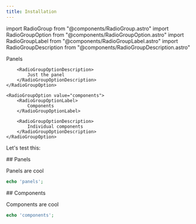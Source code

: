 ```yaml
---
title: Installation
---
```

import RadioGroup from "@components/RadioGroup.astro"
import RadioGroupOption from "@components/RadioGroupOption.astro"
import RadioGroupLabel from "@components/RadioGroupLabel.astro"
import RadioGroupDescription from "@components/RadioGroupDescription.astro"

<div x-data="{ package: 'panels' }">

<RadioGroup x-model="package">
    <RadioGroupOption value="panels">
        <RadioGroupOptionLabel>
            Panels
        </RadioGroupOptionLabel>

        <RadioGroupOptionDescription>
            Just the panel
        </RadioGroupOptionDescription>
    </RadioGroupOption>

    <RadioGroupOption value="components">
        <RadioGroupOptionLabel>
            Components
        </RadioGroupOptionLabel>

        <RadioGroupOptionDescription>
            Individual components
        </RadioGroupOptionDescription>
    </RadioGroupOption>
</RadioGroup>

Let's test this: <span x-text="package"></span>

<div x-show="package === 'panels'">
## Panels

Panels are cool

```php
echo 'panels';
```
</div>

<div x-show="package === 'components'">
## Components

Components are cool

```php
echo 'components';
```
</div>

</div>

